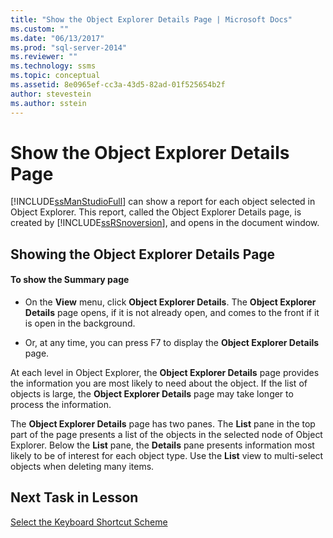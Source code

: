 ```yaml
---
title: "Show the Object Explorer Details Page | Microsoft Docs"
ms.custom: ""
ms.date: "06/13/2017"
ms.prod: "sql-server-2014"
ms.reviewer: ""
ms.technology: ssms
ms.topic: conceptual
ms.assetid: 8e0965ef-cc3a-43d5-82ad-01f525654b2f
author: stevestein
ms.author: sstein
---
```

# Show the Object Explorer Details Page
  [!INCLUDE[ssManStudioFull](../../includes/ssmanstudiofull-md.md)] can show a report for each object selected in Object Explorer. This report, called the Object Explorer Details page, is created by [!INCLUDE[ssRSnoversion](../../includes/ssrsnoversion-md.md)], and opens in the document window.  
  
## Showing the Object Explorer Details Page  
  
#### To show the Summary page  
  
-   On the **View** menu, click **Object Explorer Details**. The **Object Explorer Details** page opens, if it is not already open, and comes to the front if it is open in the background.  
  
-   Or, at any time, you can press F7 to display the **Object Explorer Details** page.  
  
 At each level in Object Explorer, the **Object Explorer Details** page provides the information you are most likely to need about the object. If the list of objects is large, the **Object Explorer Details** page may take longer to process the information.  
  
 The **Object Explorer Details** page has two panes. The **List** pane in the top part of the page presents a list of the objects in the selected node of Object Explorer. Below the **List** pane, the **Details** pane presents information most likely to be of interest for each object type. Use the **List** view to multi-select objects when deleting many items.  
  
## Next Task in Lesson  
 [Select the Keyboard Shortcut Scheme](lesson-1-6-select-the-keyboard-shortcut-scheme.md)  
  
  
